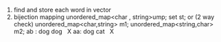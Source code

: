1. find and store each word in vector
2. bijection mapping
unordered_map<char , string>ump;
set<string> st;
or
(2 way check)
unordered_map<char,string> m1;
unordered_map<string,char> m2;
ab : dog dog   X
aa:  dog cat    X